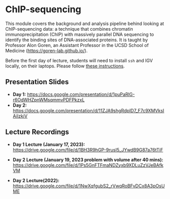 # ChIP-sequencing
This module covers the background and analysis pipeline behind looking at ChIP-sequencing data: a technique that combines chromatin immunoprecipitation (ChIP) with massively parallel DNA sequencing to identify the binding sites of DNA-associated proteins. It is taught by Professor Alon Goren, an Assistant Professor in the UCSD School of Medicine (https://goren-lab.github.io/).

Before the first day of lecture, students will need to install `ssh` and IGV locally, on their laptops. Please follow [these instructions](chipseq_setup.md).

## Presentation Slides
* **Day 1:** https://docs.google.com/presentation/d/1puPaRlG-r6OdWHZpnWMsqmmvPDFPkzxL
* **Day 2:** https://docs.google.com/presentation/d/11ZJA9shgRdpID7_F7c9XMVksIAiIzkiV

## Lecture Recordings

* **Day 1 Lecture (January 17, 2023):** https://drive.google.com/file/d/1BH3R9hGP-9rusI5_JYwdB9G87a76tTiF
* **Day 2 Lecture (January 19, 2023 problem with volume after 40 mins):** https://drive.google.com/file/d/1Ps5GnFTFmaNDZyxb9XDLuZzVJeBAfkVM

* **Day 2 Lecture(2022):** https://drive.google.com/file/d/1NwXqfgubS2_rVwqRoBFvDCx8A3pOsUME

